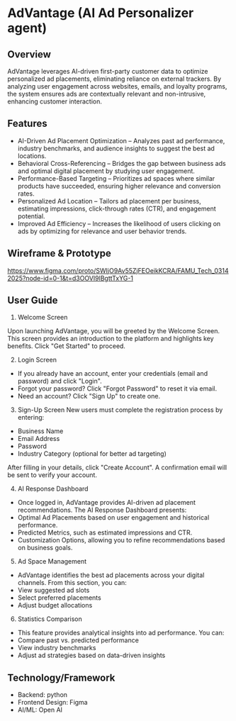 # AdVantage (AI Ad Personalizer agent)

## Overview
AdVantage leverages AI-driven first-party customer data to optimize personalized ad placements, eliminating reliance on external trackers. By analyzing user engagement across websites, emails, and loyalty programs, the system ensures ads are contextually relevant and non-intrusive, enhancing customer interaction.

## Features
- AI-Driven Ad Placement Optimization – Analyzes past ad performance, industry benchmarks, and audience insights to suggest the best ad locations.
- Behavioral Cross-Referencing – Bridges the gap between business ads and optimal digital placement by studying user engagement.
- Performance-Based Targeting – Prioritizes ad spaces where similar products have succeeded, ensuring higher relevance and conversion rates.
- Personalized Ad Location – Tailors ad placement per business, estimating impressions, click-through rates (CTR), and engagement potential.
- Improved Ad Efficiency – Increases the likelihood of users clicking on ads by optimizing for relevance and user behavior trends.

## Wireframe & Prototype
https://www.figma.com/proto/SWIjO9Av55ZjFEOeikKCRA/FAMU_Tech_03142025?node-id=0-1&t=d3OOVI9lBgttTxYG-1

## User Guide 

1. Welcome Screen

Upon launching AdVantage, you will be greeted by the Welcome Screen. This screen provides an introduction to the platform and highlights key benefits. Click "Get Started" to proceed.

2. Login Screen
- If you already have an account, enter your credentials (email and password) and click "Login".
- Forgot your password? Click "Forgot Password" to reset it via email.
- Need an account? Click "Sign Up" to create one.

3. Sign-Up Screen
New users must complete the registration process by entering:
- Business Name
- Email Address
- Password
- Industry Category (optional for better ad targeting)

After filling in your details, click "Create Account". A confirmation email will be sent to verify your account.

4. AI Response Dashboard
- Once logged in, AdVantage provides AI-driven ad placement recommendations.
The AI Response Dashboard presents:
- Optimal Ad Placements based on user engagement and historical performance.
- Predicted Metrics, such as estimated impressions and CTR.
- Customization Options, allowing you to refine recommendations based on business goals.

5. Ad Space Management
- AdVantage identifies the best ad placements across your digital channels.
From this section, you can:
- View suggested ad slots
- Select preferred placements
- Adjust budget allocations

6. Statistics Comparison
- This feature provides analytical insights into ad performance.
You can:
- Compare past vs. predicted performance
- View industry benchmarks
- Adjust ad strategies based on data-driven insights

## Technology/Framework
- Backend: python
- Frontend Design: Figma
- AI/ML: Open AI

